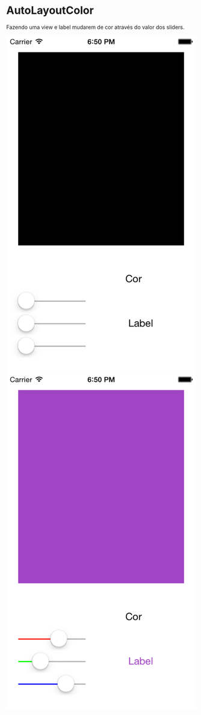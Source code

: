 AutoLayoutColor
===============

Fazendo uma view e label mudarem de cor através do valor dos sliders.

![alt tag](https://github.com/GabrielTargon/AutoLayoutColor/raw/master/Photo%201.png)
![alt tag](https://github.com/GabrielTargon/AutoLayoutColor/raw/master/Photo%202.png)
